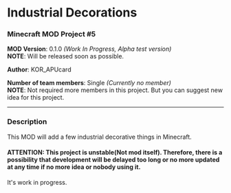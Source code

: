 # Industrial Decorations
### Minecraft MOD Project #5

**MOD Version**: 0.1.0 *(Work In Progress, Alpha test version)*   
**NOTE**: Will be released soon as possible.

**Author**: KOR_APUcard

**Number of team members**: Single *(Currently no member)*   
**NOTE**: Not required more members in this project. But you can suggest new idea for this project.

-----

### Description
This MOD will add a few industrial decorative things in Minecraft.

#### ATTENTION: This project is unstable(Not mod itself). Therefore, there is a possibility that development will be delayed too long or no more updated at any time if no more idea or nobody using it.

It's work in progress.
